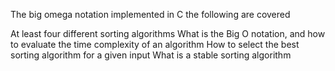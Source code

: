 The big omega notation implemented in C the following are covered

At least four different sorting algorithms
What is the Big O notation, and how to evaluate the time complexity of an algorithm
How to select the best sorting algorithm for a given input
What is a stable sorting algorithm
